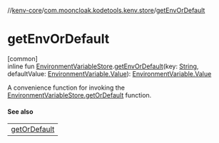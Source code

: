 //[kenv-core](../../index.md)/[com.mooncloak.kodetools.kenv.store](index.md)/[getEnvOrDefault](get-env-or-default.md)

# getEnvOrDefault

[common]\
inline fun [EnvironmentVariableStore](-environment-variable-store/index.md).[getEnvOrDefault](get-env-or-default.md)(key: [String](https://kotlinlang.org/api/latest/jvm/stdlib/kotlin/-string/index.html), defaultValue: [EnvironmentVariable.Value](../com.mooncloak.kodetools.kenv/-environment-variable/-value/index.md)): [EnvironmentVariable.Value](../com.mooncloak.kodetools.kenv/-environment-variable/-value/index.md)

A convenience function for invoking the [EnvironmentVariableStore.getOrDefault](get-or-default.md) function.

#### See also

| |
|---|
| [getOrDefault](get-or-default.md) |
